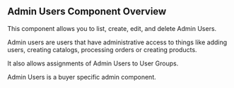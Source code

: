 ## Admin Users Component Overview

This component allows you to list, create, edit, and delete Admin Users.

Admin users are users that have administrative access to things like adding users, creating catalogs, processing orders or creating products.

It also allows assignments of Admin Users to User Groups.

Admin Users is a buyer specific admin component.

